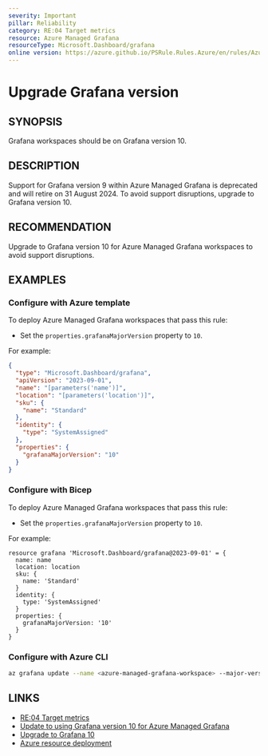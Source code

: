 ```yaml
---
severity: Important
pillar: Reliability
category: RE:04 Target metrics
resource: Azure Managed Grafana
resourceType: Microsoft.Dashboard/grafana
online version: https://azure.github.io/PSRule.Rules.Azure/en/rules/Azure.Grafana.Version/
---
```


# Upgrade Grafana version

## SYNOPSIS

Grafana workspaces should be on Grafana version 10.

## DESCRIPTION

Support for Grafana version 9 within Azure Managed Grafana is deprecated and will retire on 31 August 2024.
To avoid support disruptions, upgrade to Grafana version 10.

## RECOMMENDATION

Upgrade to Grafana version 10 for Azure Managed Grafana workspaces to avoid support disruptions.

## EXAMPLES

### Configure with Azure template

To deploy Azure Managed Grafana workspaces that pass this rule:

- Set the `properties.grafanaMajorVersion` property to `10`.

For example:

```json
{
  "type": "Microsoft.Dashboard/grafana",
  "apiVersion": "2023-09-01",
  "name": "[parameters('name')]",
  "location": "[parameters('location')]",
  "sku": {
    "name": "Standard"
  },
  "identity": {
    "type": "SystemAssigned"
  },
  "properties": {
    "grafanaMajorVersion": "10"
  }
}
```

### Configure with Bicep

To deploy Azure Managed Grafana workspaces that pass this rule:

- Set the `properties.grafanaMajorVersion` property to `10`.

For example:

```bicep
resource grafana 'Microsoft.Dashboard/grafana@2023-09-01' = {
  name: name
  location: location
  sku: {
    name: 'Standard'
  }
  identity: {
    type: 'SystemAssigned'
  }
  properties: {
    grafanaMajorVersion: '10'
  }
}
```

### Configure with Azure CLI

```bash
az grafana update --name <azure-managed-grafana-workspace> --major-version 10
```

## LINKS

- [RE:04 Target metrics](https://learn.microsoft.com/azure/well-architected/reliability/metrics)
- [Update to using Grafana version 10 for Azure Managed Grafana](https://azure.microsoft.com/updates/action-recommended-update-to-using-grafana-version-10-for-azure-managed-grafana)
- [Upgrade to Grafana 10](https://learn.microsoft.com/azure/managed-grafana/how-to-upgrade-grafana-10)
- [Azure resource deployment](https://learn.microsoft.com/azure/templates/microsoft.dashboard/grafana)

